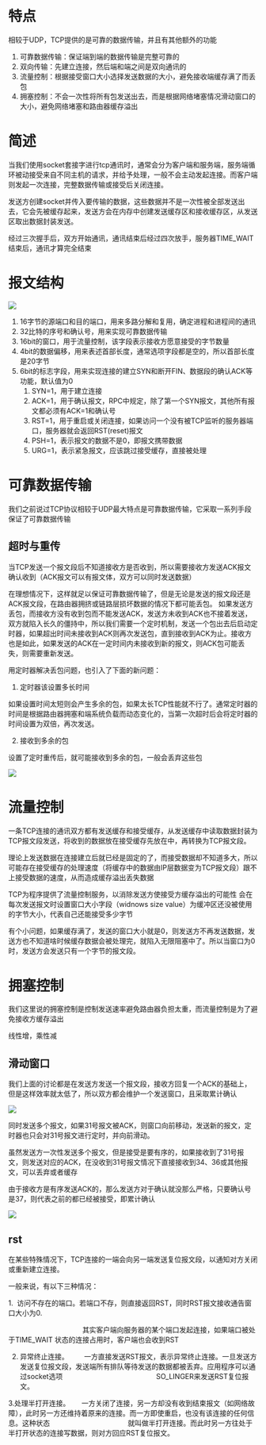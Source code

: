 # 特点
相较于UDP，TCP提供的是可靠的数据传输，并且有其他额外的功能
1. 可靠数据传输：保证端到端的数据传输是完整可靠的
2. 双向传输：先建立连接，然后端和端之间是双向通讯的
3. 流量控制：根据接受窗口大小选择发送数据的大小，避免接收端缓存满了而丢包
4. 拥塞控制：不会一次性将所有包发送出去，而是根据网络堵塞情况滑动窗口的大小，避免网络堵塞和路由器缓存溢出

# 简述
当我们使用socket套接字进行tcp通讯时，通常会分为客户端和服务端，服务端循环被动接受来自不同主机的请求，并给予处理，一般不会主动发起连接。而客户端则发起一次连接，完整数据传输或接受后关闭连接。

发送方创建socket并传入要传输的数据，这些数据并不是一次性被全部发送出去，它会先被缓存起来，发送方会在内存中创建发送缓存区和接收缓存区，从发送区取出数据封装发送。

经过三次握手后，双方开始通讯，通讯结束后经过四次放手，服务器TIME_WAIT结束后，通讯才算完全结束

# 报文结构
![](img/2.png)

1. 16字节的源端口和目的端口，用来多路分解和复用，确定进程和进程间的通讯
2. 32比特的序号和确认号，用来实现可靠数据传输
3. 16bit的窗口，用于流量控制，该字段表示接收方愿意接受的字节数量
4. 4bit的数据偏移，用来表述首部长度，通常选项字段都是空的，所以首部长度是20字节
5. 6bit的标志字段，用来实现连接的建立SYN和断开FIN、数据段的确认ACK等功能，默认值为0
    1. SYN=1，用于建立连接
    2. ACK=1，用于确认报文，RPC中规定，除了第一个SYN报文，其他所有报文都必须有ACK=1和确认号
    3. RST=1，用于重启或关闭连接，如果访问一个没有被TCP监听的服务器端口，服务器就会返回RST(reset)报文
    4. PSH=1，表示报文的数据不是0，即报文携带数据
    5. URG=1，表示紧急报文，应该跳过接受缓存，直接被处理


# 可靠数据传输
我们之前说过TCP协议相较于UDP最大特点是可靠数据传输，它采取一系列手段保证了可靠数据传输

## 超时与重传
当TCP发送一个报文段后不知道接收方是否收到，所以需要接收方发送ACK报文确认收到（ACK报文可以有报文体，双方可以同时发送数据）

在理想情况下，这样就足以保证可靠数据传输了，但是无论是发送的报文段还是ACK报文段，在路由器拥挤或链路层损坏数据的情况下都可能丢包。
如果发送方丢包，而接收方没有收到包而不能发送ACK，发送方未收到ACK也不接着发送，双方就陷入长久的僵持中，所以我们需要一个定时机制，发送一个包出去后启动定时器，如果超出时间未接收到ACK则再次发送包，直到接收到ACK为止。接收方也是如此，如果发送的ACK在一定时间内未接收到新的报文，则ACK包可能丢失，则需要重新发送。

用定时器解决丢包问题，也引入了下面的新问题：

1. 定时器该设置多长时间

如果设置时间太短则会产生多余的包，如果太长TCP性能就不行了。通常定时器的时间是根据路由器拥塞和端系统负载而动态变化的，当第一次超时后会将定时器的时间设置为双倍，再次发送。

2. 接收到多余的包

设置了定时重传后，就可能接收到多余的包，一般会丢弃这些包

![](img/5.png)


# 流量控制
一条TCP连接的通讯双方都有发送缓存和接受缓存，从发送缓存中读取数据封装为TCP报文段发送，将收到的数据放在接受缓存先放在中，再转换为TCP报文段。

理论上发送数据在连接建立后就已经是固定的了，而接受数据却不知道多大，所以可能存在接受缓存的处理速度（将缓存中的数据由IP层数据变为TCP报文段）跟不上接受数据的速度，从而造成缓存溢出丢失数据

TCP为程序提供了流量控制服务，以消除发送方使接受方缓存溢出的可能性
会在每次发送报文时设置窗口大小字段（widnows size value）为缓冲区还没被使用的字节大小，代表自己还能接受多少字节

有个小问题，如果缓存满了，发送的窗口大小就是0，则发送方不再发送数据，发送方也不知道啥时候缓存数据会被处理完，就陷入无限阻塞中了。所以当窗口为0时，发送方会发送只有一个字节的报文段。


# 拥塞控制
我们这里说的拥塞控制是控制发送速率避免路由器负担太重，而流量控制是为了避免接收方缓存溢出

线性增，乘性减

## 滑动窗口
我们上面的讨论都是在发送方发送一个报文段，接收方回复一个ACK的基础上，但是这样效率就太低了，所以双方都会维护一个发送窗口，且采取累计确认

![](img/6.png)

同时发送多个报文，如果31号报文被ACK，则窗口向前移动，发送新的报文，定时器也只会对31号报文进行定时，并向前滑动。

虽然发送方一次性发送多个报文，但是接受是要有序的，如果接收到了31号报文，则发送对应的ACK，在没收到31号报文情况下直接接收到34、36或其他报文，可以丢弃或者缓存

由于接收方是有序发送ACK的，那么发送方对于确认就没那么严格，只要确认号是37，则代表之前的都已经被接受，即累计确认

![](img/7.png)

## rst
在某些特殊情况下，TCP连接的一端会向另一端发送复位报文段，以通知对方关闭或重新建立连接。

一般来说，有以下三种情况：

1.  访问不存在的端口。若端口不存，则直接返回RST，同时RST报文接收通告窗口大小为0.

                                      其实客户端向服务器的某个端口发起连接，如果端口被处于TIME_WAIT 状态的连接占用时，客户端也会收到RST

2. 异常终止连接。        一方直接发送RST报文，表示异常终止连接。一旦发送方发送复位报文段，发送端所有排队等待发送的数据都被丢弃。应用程序可以通过socket选项                                                SO_LINGER来发送RST复位报文。

3.处理半打开连接。      一方关闭了连接，另一方却没有收到结束报文（如网络故障），此时另一方还维持着原来的连接。而一方即使重启，也没有该连接的任何信息。这种状态                                        就叫做半打开连接。而此时另一方往处于半打开状态的连接写数据，则对方回应RST复位报文。
